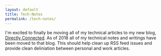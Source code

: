 ```yaml
---
layout: default
title: Tech-Notes
permalink: /tech-notes/
---
```


<div class="container" >
<div id="archives">
<p>
I'm excited to finally be moving all of my technical articles to my new blog, <a href="https://directlyconnected.wordpress.com/">Directly Connected</a>. As of 2018 all of my technical notes and writings have been moved to that blog. This should help clean up RSS feed issues and provide clean deliniation between personal and work articles.<br>

</div>
</div>
<!---
<br>
all technical articles<br>
(or browse by <a title="The complete archive of {{ site.name }} by category" href="{{ site.url}}{{site.baseurl}}/categoryview">category</a>)</p>
	
<ul class="post-list">
{% for post in site.posts %}
    {% if post.categories[0] == "Blog" %}
    
    {% else if %}
    <li>
        <span class="post-meta">{{ post.date | date: "%b %-d, %Y" }}, {{ post.categories[0] }}</span>
        <h2>
        <a class="post-link" href="{{ post.url | prepend: site.baseurl }}">{{ post.title }}</a>
        </h2>
    </li>
    {% endif %}  
{% endfor %}
</ul>
<p class="rss-subscribe">subscribe <a href="{{ "/feed.xml" | prepend: site.baseurl }}">via RSS</a></p>
 --> 
  
